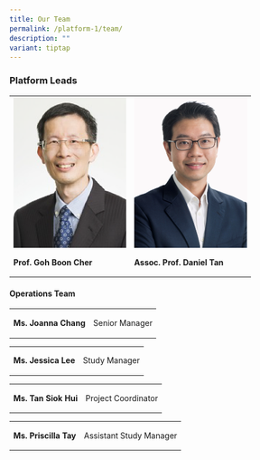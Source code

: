 ```yaml
---
title: Our Team
permalink: /platform-1/team/
description: ""
variant: tiptap
---
```

<h3>Platform Leads</h3><table><tbody><tr><td rowspan="1" colspan="1"><div class="isomer-image-wrapper"><img style="width:200px" height="auto" width="100%" src="/images/Leaders/prof-goh-boon-cher.png"></div><p><strong>Prof. Goh Boon Cher</strong></p></td><td rowspan="1" colspan="1"><div class="isomer-image-wrapper"><img style="width:200px" height="auto" width="100%" src="/images/Leaders/daniel-tan-shao-weng.png"></div><p><strong>Assoc. Prof. Daniel Tan</strong></p></td></tr></tbody></table><h4>Operations Team</h4><table><tbody><tr><td rowspan="1" colspan="1"><p><strong>Ms. Joanna Chang</strong></p></td><td rowspan="1" colspan="1"><p>Senior Manager</p></td></tr></tbody></table><table><tbody><tr><td rowspan="1" colspan="1"><p><strong>Ms. Jessica Lee</strong></p></td><td rowspan="1" colspan="1"><p>Study Manager</p></td></tr></tbody></table><table><tbody><tr><td rowspan="1" colspan="1"><p><strong>Ms. Tan Siok Hui</strong></p></td><td rowspan="1" colspan="1"><p>Project Coordinator</p></td></tr></tbody></table><table><tbody><tr><td rowspan="1" colspan="1"><p><strong>Ms. Priscilla Tay</strong></p></td><td rowspan="1" colspan="1"><p>Assistant Study Manager</p></td></tr></tbody></table><p></p>